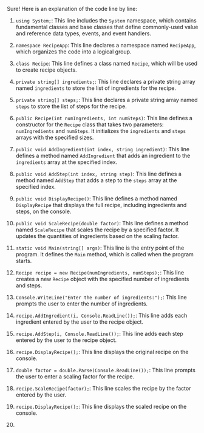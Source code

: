 Sure! Here is an explanation of the code line by line:

1. `using System;`: This line includes the `System` namespace, which contains fundamental classes and base classes that define commonly-used value and reference data types, events, and event handlers.

3. `namespace RecipeApp`: This line declares a namespace named `RecipeApp`, which organizes the code into a logical group. 

5. `class Recipe`: This line defines a class named `Recipe`, which will be used to create recipe objects.

7. `private string[] ingredients;`: This line declares a private string array named `ingredients` to store the list of ingredients for the recipe.

8. `private string[] steps;`: This line declares a private string array named `steps` to store the list of steps for the recipe.

10. `public Recipe(int numIngredients, int numSteps)`: This line defines a constructor for the `Recipe` class that takes two parameters: `numIngredients` and `numSteps`. It initializes the `ingredients` and `steps` arrays with the specified sizes.

14. `public void AddIngredient(int index, string ingredient)`: This line defines a method named `AddIngredient` that adds an ingredient to the `ingredients` array at the specified index.

18. `public void AddStep(int index, string step)`: This line defines a method named `AddStep` that adds a step to the `steps` array at the specified index.

22. `public void DisplayRecipe()`: This line defines a method named `DisplayRecipe` that displays the full recipe, including ingredients and steps, on the console.

27. `public void ScaleRecipe(double factor)`: This line defines a method named `ScaleRecipe` that scales the recipe by a specified factor. It updates the quantities of ingredients based on the scaling factor.

44. `static void Main(string[] args)`: This line is the entry point of the program. It defines the `Main` method, which is called when the program starts.

48. `Recipe recipe = new Recipe(numIngredients, numSteps);`: This line creates a new `Recipe` object with the specified number of ingredients and steps.

54. `Console.WriteLine("Enter the number of ingredients:");`: This line prompts the user to enter the number of ingredients.

59. `recipe.AddIngredient(i, Console.ReadLine());`: This line adds each ingredient entered by the user to the recipe object.

65. `recipe.AddStep(i, Console.ReadLine());`: This line adds each step entered by the user to the recipe object.

71. `recipe.DisplayRecipe();`: This line displays the original recipe on the console.

75. `double factor = double.Parse(Console.ReadLine());`: This line prompts the user to enter a scaling factor for the recipe.

79. `recipe.ScaleRecipe(factor);`: This line scales the recipe by the factor entered by the user.

83. `recipe.DisplayRecipe();`: This line displays the scaled recipe on the console.

84. 
